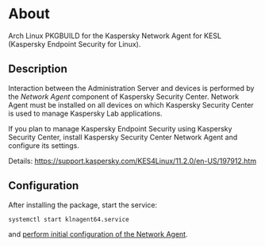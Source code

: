 # About

Arch Linux PKGBUILD for the Kaspersky Network Agent for KESL (Kaspersky Endpoint Security for Linux).

## Description

Interaction between the Administration Server and devices is performed by the _Network Agent_ component of Kaspersky Security Center. Network Agent must be installed on all devices on which Kaspersky Security Center is used to manage Kaspersky Lab applications.

If you plan to manage Kaspersky Endpoint Security using Kaspersky Security Center, install Kaspersky Security Center Network Agent and configure its settings.

Details: https://support.kaspersky.com/KES4Linux/11.2.0/en-US/197912.htm

## Configuration

After installing the package, start the service:
```
systemctl start klnagent64.service
```
and [perform initial configuration of the Network Agent](https://support.kaspersky.com/KES4Linux/11.2.0/en-US/197913.htm).
